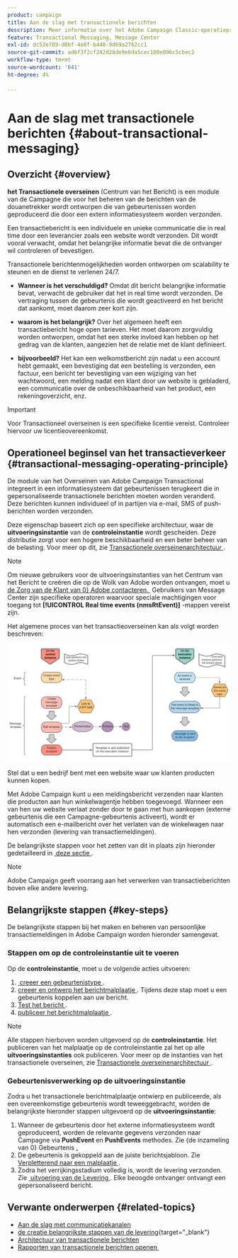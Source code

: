 ```yaml
---
product: campaign
title: Aan de slag met transactionele berichten
description: Meer informatie over het Adobe Campaign Classic-operatieprincipe voor berichten en de belangrijkste stappen
feature: Transactional Messaging, Message Center
exl-id: dc52e789-d0bf-4e8f-b448-9d69a2762cc1
source-git-commit: ad6f3f2cf242d28de9e6da5cec100e096c5cbec2
workflow-type: tm+mt
source-wordcount: '641'
ht-degree: 4%

---
```



# Aan de slag met transactionele berichten {#about-transactional-messaging}



## Overzicht {#overview}

**het Transactionele overseinen** (Centrum van het Bericht) is een module van de Campagne die voor het beheren van de berichten van de douanetrekker wordt ontworpen die van gebeurtenissen worden geproduceerd die door een extern informatiesysteem worden verzonden.

Een transactiebericht is een individuele en unieke communicatie die in real time door een leverancier zoals een website wordt verzonden. Dit wordt vooral verwacht, omdat het belangrijke informatie bevat die de ontvanger wil controleren of bevestigen.

Transactionele berichtenmogelijkheden worden ontworpen om scalability te steunen en de dienst te verlenen 24/7.

* **Wanneer is het verschuldigd?** Omdat dit bericht belangrijke informatie bevat, verwacht de gebruiker dat het in real time wordt verzonden. De vertraging tussen de gebeurtenis die wordt geactiveerd en het bericht dat aankomt, moet daarom zeer kort zijn.

* **waarom is het belangrijk?** Over het algemeen heeft een transactiebericht hoge open tarieven. Het moet daarom zorgvuldig worden ontworpen, omdat het een sterke invloed kan hebben op het gedrag van de klanten, aangezien het de relatie met de klant definieert.

* **bijvoorbeeld?** Het kan een welkomstbericht zijn nadat u een account hebt gemaakt, een bevestiging dat een bestelling is verzonden, een factuur, een bericht ter bevestiging van een wijziging van het wachtwoord, een melding nadat een klant door uw website is gebladerd, een communicatie over de onbeschikbaarheid van het product, een rekeningoverzicht, enz.

>[!IMPORTANT]
>
>Voor Transactioneel overseinen is een specifieke licentie vereist. Controleer hiervoor uw licentieovereenkomst.

<!--Before starting with transactional messaging, make sure you read the corresponding [best practices and limitations]().-->

## Operationeel beginsel van het transactieverkeer {#transactional-messaging-operating-principle}

De module van het Overseinen van Adobe Campaign Transactional integreert in een informatiesysteem dat gebeurtenissen terugkeert die in gepersonaliseerde transactionele berichten moeten worden veranderd. Deze berichten kunnen individueel of in partijen via e-mail, SMS of push-berichten worden verzonden.

Deze eigenschap baseert zich op een specifieke architectuur, waar de **uitvoeringsinstantie** van de **controleinstantie** wordt gescheiden. Deze distributie zorgt voor een hogere beschikbaarheid en een beter beheer van de belasting. Voor meer op dit, zie [&#x200B; Transactionele overseinenarchitectuur &#x200B;](../../message-center/using/transactional-messaging-architecture.md).

>[!NOTE]
>
>Om nieuwe gebruikers voor de uitvoeringsinstanties van het Centrum van het Bericht te creëren die op de Wolk van Adobe worden ontvangen, moet u [&#x200B; de Zorg van de Klant van 0&rbrace; Adobe contacteren. &#x200B;](https://helpx.adobe.com/nl/enterprise/admin-guide.html/enterprise/using/support-for-experience-cloud.ug.html) Gebruikers van Message Center zijn specifieke operatoren waarvoor speciale machtigingen voor toegang tot **[!UICONTROL Real time events (nmsRtEvent)]** -mappen vereist zijn.

Het algemene proces van het transactieoverseinen kan als volgt worden beschreven:

![](assets/transactional-msg-overview.png)

Stel dat u een bedrijf bent met een website waar uw klanten producten kunnen kopen.

Met Adobe Campaign kunt u een meldingsbericht verzenden naar klanten die producten aan hun winkelwagentje hebben toegevoegd. Wanneer een van hen uw website verlaat zonder door te gaan met hun aankopen (externe gebeurtenis die een Campagne-gebeurtenis activeert), wordt er automatisch een e-mailbericht over het verlaten van de winkelwagen naar hen verzonden (levering van transactiemeldingen).

De belangrijkste stappen voor het zetten van dit in plaats zijn hieronder gedetailleerd in [&#x200B; deze sectie &#x200B;](#key-steps).

>[!NOTE]
>
>Adobe Campaign geeft voorrang aan het verwerken van transactieberichten boven elke andere levering.

## Belangrijkste stappen {#key-steps}

De belangrijkste stappen bij het maken en beheren van persoonlijke transactiemeldingen in Adobe Campaign worden hieronder samengevat.

### Stappen om op de controleinstantie uit te voeren

Op de **controleinstantie**, moet u de volgende acties uitvoeren:

1. [&#x200B; creeer een gebeurtenistype &#x200B;](../../message-center/using/creating-event-types.md).
1. [&#x200B; creeer en ontwerp het berichtmalplaatje &#x200B;](../../message-center/using/creating-the-message-template.md). Tijdens deze stap moet u een gebeurtenis koppelen aan uw bericht.
1. [&#x200B; Test het bericht &#x200B;](../../message-center/using/testing-message-templates.md).
1. [&#x200B; publiceer het berichtmalplaatje &#x200B;](../../message-center/using/publishing-message-templates.md).

>[!NOTE]
>
>Alle stappen hierboven worden uitgevoerd op de **controleinstantie**. Het publiceren van het malplaatje op de controleinstantie zal het op alle **uitvoeringsinstanties** ook publiceren. Voor meer op de instanties van het transactionele overseinen, zie [&#x200B; Transactionele overseinenarchitectuur &#x200B;](../../message-center/using/transactional-messaging-architecture.md).

### Gebeurtenisverwerking op de uitvoeringsinstantie

Zodra u het transactionele berichtmalplaatje ontwierp en publiceerde, als een overeenkomstige gebeurtenis wordt teweeggebracht, worden de belangrijkste hieronder stappen uitgevoerd op de **uitvoeringsinstantie**:

1. Wanneer de gebeurtenis door het externe informatiesysteem wordt geproduceerd, worden de relevante gegevens verzonden naar Campagne via **PushEvent** en **PushEvents** methodes. Zie {de inzameling van 0} Gebeurtenis [.](../../message-center/using/about-event-processing.md#event-collection)
1. De gebeurtenis is gekoppeld aan de juiste berichtsjabloon. Zie [&#x200B; Verpletterend naar een malplaatje &#x200B;](../../message-center/using/about-event-processing.md#routing-towards-a-template).
1. Zodra het verrijkingsstadium volledig is, wordt de levering verzonden. Zie [&#x200B; uitvoering van de Levering &#x200B;](../../message-center/using/delivery-execution.md). Elke beoogde ontvanger ontvangt een gepersonaliseerd bericht.

## Verwante onderwerpen {#related-topics}

* [Aan de slag met communicatiekanalen](../../delivery/using/communication-channels.md)
* [&#x200B; de creatie belangrijkste stappen van de levering &#x200B;](https://experienceleague.adobe.com/docs/campaign/campaign-v8/send/create-message.html){target="_blank"}
* [Architectuur van transactionele berichten](../../message-center/using/transactional-messaging-architecture.md)
* [Rapporten van transactionele berichten openen &#x200B;](../../message-center/using/about-transactional-messaging-reports.md)
